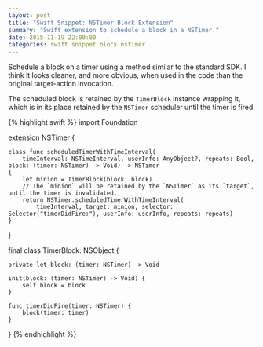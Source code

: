 ```yaml
---
layout: post
title: "Swift Snippet: NSTimer Block Extension"
summary: "Swift extension to schedule a block in a NSTimer."
date: 2015-11-19 22:00:00
categories: swift snippet block nstimer
---
```


Schedule a block on a timer using a method similar to the standard SDK.
I think it looks cleaner, and more obvious, when used in the code than the original target-action invocation.

The scheduled block is retained by the `TimerBlock` instance wrapping it, which is in its place retained by the
`NSTimer` scheduler until the timer is fired.


{% highlight swift %}
import Foundation


extension NSTimer {
	
	class func scheduledTimerWithTimeInterval(
		timeInterval: NSTimeInterval, userInfo: AnyObject?, repeats: Bool, block: (timer: NSTimer) -> Void) -> NSTimer
	{
		let minion = TimerBlock(block: block)
		// The `minion` will be retained by the `NSTimer` as its `target`, until the timer is invalidated.
		return NSTimer.scheduledTimerWithTimeInterval(
			timeInterval, target: minion, selector: Selector("timerDidFire:"), userInfo: userInfo, repeats: repeats)
	}
}


final class TimerBlock: NSObject {
	
	private let block: (timer: NSTimer) -> Void
	
	init(block: (timer: NSTimer) -> Void) {
		self.block = block
	}
	
	func timerDidFire(timer: NSTimer) {
		block(timer: timer)
	}
}
{% endhighlight %}

